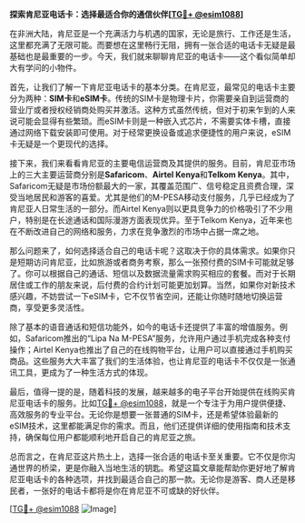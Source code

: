 **探索肯尼亚电话卡：选择最适合你的通信伙伴[[TG💪+ @esim1088](https://t.me/s/esim1088)]**

在非洲大陆，肯尼亚是一个充满活力与机遇的国家，无论是旅行、工作还是生活，这里都充满了无限可能。而要想在这里畅行无阻，拥有一张合适的电话卡无疑是最基础也是最重要的一步。今天，我们就来聊聊肯尼亚的电话卡——这个看似简单却大有学问的小物件。

首先，让我们了解一下肯尼亚电话卡的基本分类。在肯尼亚，最常见的电话卡主要分为两种：**SIM卡**和**eSIM卡**。传统的SIM卡是物理卡片，你需要亲自到运营商的营业厅或者授权经销商处购买并激活。这种方式虽然传统，但对于初来乍到的人来说可能会显得有些繁琐。而eSIM卡则是一种嵌入式芯片，不需要实体卡槽，直接通过网络下载安装即可使用。对于经常更换设备或追求便捷性的用户来说，eSIM卡无疑是一个更现代的选择。

接下来，我们来看看肯尼亚的主要电信运营商及其提供的服务。目前，肯尼亚市场上的三大主要运营商分别是**Safaricom**、**Airtel Kenya**和**Telkom Kenya**。其中，Safaricom无疑是市场份额最大的一家，其覆盖范围广、信号稳定且资费合理，深受当地居民和游客的喜爱。尤其是他们的M-PESA移动支付服务，几乎已经成为了肯尼亚人日常生活的一部分。而Airtel Kenya则以更具竞争力的价格吸引了不少用户，特别是在长途通话和国际漫游方面表现优异。至于Telkom Kenya，近年来也在不断改进自己的网络和服务，力求在竞争激烈的市场中占据一席之地。

那么问题来了，如何选择适合自己的电话卡呢？这取决于你的具体需求。如果你只是短期访问肯尼亚，比如旅游或者商务考察，那么一张预付费的SIM卡可能就足够了。你可以根据自己的通话、短信以及数据流量需求购买相应的套餐。而对于长期居住或工作的朋友来说，后付费的合约计划可能更加划算。当然，如果你对新技术感兴趣，不妨尝试一下eSIM卡，它不仅节省空间，还能让你随时随地切换运营商，享受更多灵活性。

除了基本的语音通话和短信功能外，如今的电话卡还提供了丰富的增值服务。例如，Safaricom推出的“Lipa Na M-PESA”服务，允许用户通过手机完成各种支付操作；Airtel Kenya也推出了自己的在线购物平台，让用户可以直接通过手机购买商品。这些服务大大丰富了我们的生活体验，也让肯尼亚的电话卡不仅仅是一张通讯工具，更成为了一种生活方式的体现。

最后，值得一提的是，随着科技的发展，越来越多的电子平台开始提供在线购买肯尼亚电话卡的服务。比如[TG💪+ @esim1088](https://t.me/s/esim1088)，就是一个专注于为用户提供便捷、高效服务的专业平台。无论你是想要一张普通的SIM卡，还是希望体验最新的eSIM技术，这里都能满足你的需求。而且，他们还提供详细的使用指南和技术支持，确保每位用户都能顺利地开启自己的肯尼亚之旅。

总而言之，在肯尼亚这片热土上，选择一张合适的电话卡至关重要。它不仅是你沟通世界的桥梁，更是你融入当地生活的钥匙。希望这篇文章能帮助你更好地了解肯尼亚电话卡的各种选项，并找到最适合自己的那一款。无论你是游客、商人还是移民者，一张好的电话卡都将是你在肯尼亚不可或缺的好伙伴。

[[TG💪+ @esim1088](https://t.me/s/esim1088) ![Image](https://i.postimg.cc/4NQfJmqS/Snipaste-2025-05-13-00-14-12.png)]